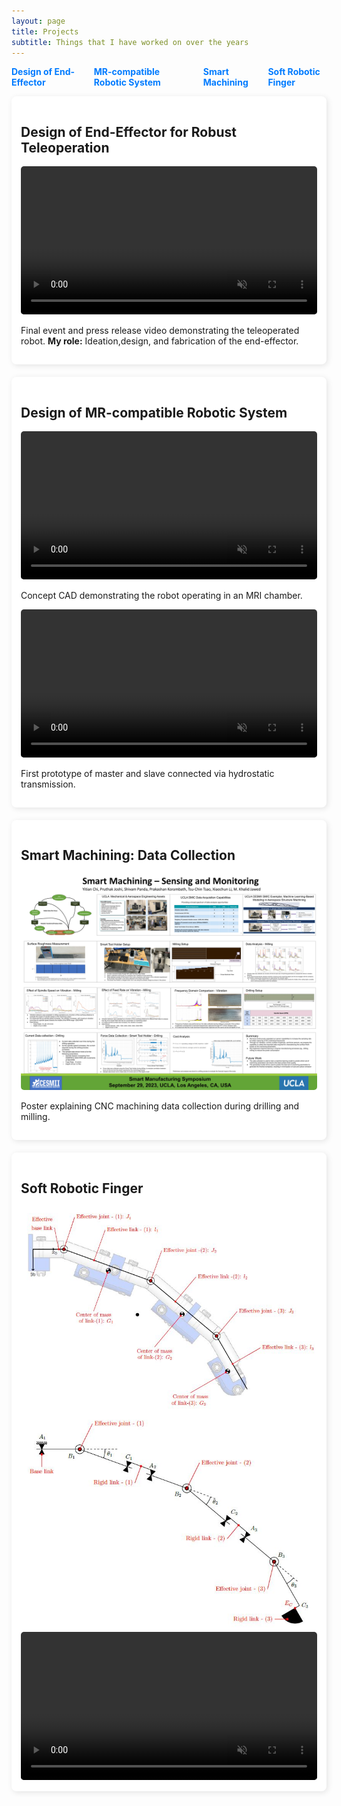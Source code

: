 ```yaml
---
layout: page
title: Projects
subtitle: Things that I have worked on over the years
---
```


<style>
    /*body { font-family: Arial, sans-serif; margin: 0; padding: 20px; background-color: #f4f4f4; }
    header { text-align: center; padding: 20px; }*/
    #toc { list-style: none; padding: 0; display: flex; justify-content: center; gap: 20px; }
    #toc li { display: inline; }
    #toc a { text-decoration: none; font-weight: bold; color: #007bff; }
    .project-grid { display: grid; grid-template-columns: repeat(auto-fit, minmax(300px, 1fr)); gap: 20px; }
    .project-card { background: white; padding: 15px; border-radius: 8px; box-shadow: 2px 2px 10px rgba(0,0,0,0.1); }
    video, img { width: 100%; border-radius: 5px; transition: transform 0.3s ease; }
    .hover-play:hover { transform: scale(1.05); }
    .hover-zoom:hover { transform: scale(1.1); }
    .collapsible .content { display: none; }
    .toggle-btn { display: block; width: 100%; padding: 10px; margin-top: 10px; background: #007bff; color: white; border: none; cursor: pointer; }
</style>

<body>
    <nav>
        <ul id="toc">
            <li><a href="#project1">Design of End-Effector</a></li>
            <li><a href="#project2">MR-compatible Robotic System</a></li>
            <li><a href="#project3">Smart Machining</a></li>
            <li><a href="#project4">Soft Robotic Finger</a></li>
        </ul>
    </nav>
    <section class="project-grid">
        <article id="project1" class="project-card">
            <h2>Design of End-Effector for Robust Teleoperation</h2>
            <video class="hover-play" autoplay muted controls>
                <source src="/assets/img/REAZON-TRIAD-PV-1MIN.mp4" type="video/mp4">
            </video>
            <p>Final event and press release video demonstrating the teleoperated robot. <strong>My role:</strong> Ideation,design, and fabrication of the end-effector.</p>
        </article>
        <article id="project2" class="project-card">
            <h2>Design of MR-compatible Robotic System</h2>
            <div class="content">
                <video class="hover-play" autoplay muted controls>
                    <source src="/assets/img/robot_cad.mp4" type="video/mp4">
                </video>
                <p>Concept CAD demonstrating the robot operating in an MRI chamber.</p>
                <video class="hover-play" autoplay muted controls>
                    <source src="/assets/img/master_slave_demo.mp4" type="video/mp4">
                </video>
                <p>First prototype of master and slave connected via hydrostatic transmission.</p>
            </div>
        </article>
        <article id="project3" class="project-card">
            <h2>Smart Machining: Data Collection</h2>
            <img src="/assets/img/poster.JPG" class="hover-zoom">
            <p>Poster explaining CNC machining data collection during drilling and milling.</p>
        </article>
        <article id="project4" class="project-card">
            <h2>Soft Robotic Finger</h2>
            <img src="/assets/img/RRR_model.JPG" class="hover-zoom">
            <img src="/assets/img/RRR_totalfinger.JPG" class="hover-zoom">
            <video class="hover-play" autoplay muted controls>
                <source src="/assets/img/extension_onlyT3_Trim.mp4" type="video/mp4">
            </video>
        </article>
    </section>
    <!--<script>
        document.querySelectorAll('.toggle-btn').forEach(button => {
            button.addEventListener('click', function() {
                const content = this.nextElementSibling;
                content.style.display = content.style.display === 'block' ? 'none' : 'block';
                this.textContent = content.style.display === 'block' ? 'Collapse' : 'Expand';
            });
        });
    </script>-->
</body>